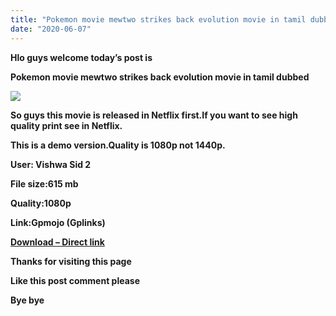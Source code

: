 ```yaml
---
title: "Pokemon movie mewtwo strikes back evolution movie in tamil dubbed download"
date: "2020-06-07"
---
```


**Hlo guys welcome today’s post is** 

**Pokemon movie mewtwo strikes back evolution movie in tamil dubbed** 

  

  

[![](https://1.bp.blogspot.com/-akbE3jVvqeI/XtyN1WVCl5I/AAAAAAAAAPw/pnlSbjJzeZgBTZ63WcF_7bKyjwzVOKAdQCK4BGAsYHg/s320/ou7m7tnfb2bcE8LcFgUJzAwN2R8.jpg)](https://1.bp.blogspot.com/-akbE3jVvqeI/XtyN1WVCl5I/AAAAAAAAAPw/pnlSbjJzeZgBTZ63WcF_7bKyjwzVOKAdQCK4BGAsYHg/s750/ou7m7tnfb2bcE8LcFgUJzAwN2R8.jpg)

  

**So guys this movie is released in Netflix first.If you want to see high quality print see in Netflix.**

**This is a demo version.Quality is 1080p not 1440p.**

**User: Vishwa Sid 2**

**File size:615 mb**

**Quality:1080p**

**Link:Gpmojo (Gplinks)**

**[Download – Direct link](https://gplinks.co/wCLF)**

**Thanks for visiting this page**

**Like this post comment please**

**Bye bye**
